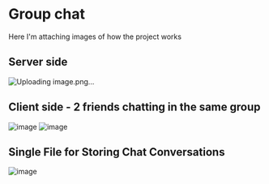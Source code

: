 # Group chat
Here I'm attaching images of how the project works
## Server side
![Uploading image.png…]()

## Client side - 2 friends chatting in the same group 
![image](https://github.com/araylimIT2021/Java_Group_Chat/assets/128516749/a7580652-ff92-4d29-b6b0-1acf95fb094d)
![image](https://github.com/araylimIT2021/Java_Group_Chat/assets/128516749/c5c3bf04-929c-423a-b92e-7601a9d33a2b)

## Single File for Storing Chat Conversations
![image](https://github.com/araylimIT2021/Java_Group_Chat/assets/128516749/0be28c22-d436-4c44-add7-b686560bdeaa)
